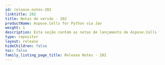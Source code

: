 ```yaml
---
id: release-notes-202
linktitle: 202
title: Notas de versão - 202
productName: Aspose.Cells for Python via Jav
weight: 1
description: Esta seção contém as notas de lançamento de Aspose.Cells for Python via Java para o ano de 2023. Nestas notas de lançamento, estamos publicando a lista de problemas que foram corrigidos na versão atual, bem como quaisquer API públicos e alterações comportamentais
type: repositor
layout: release
hideChildren: false
toc: false
family_listing_page_title: Release Notes - 202
---
```

